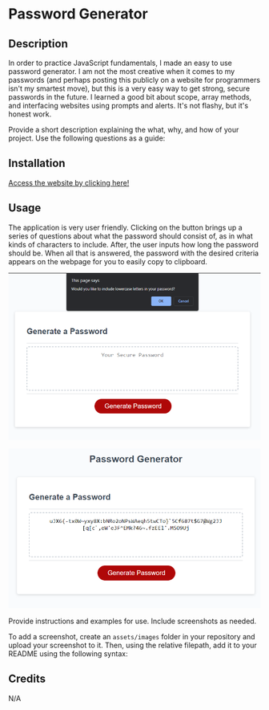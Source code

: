 # Password Generator

## Description

In order to practice JavaScript fundamentals, I made an easy to use password generator. I am not the most creative when it comes to my passwords (and perhaps posting this publicly on a website for programmers isn't my smartest move), but this is a very easy way to get strong, secure passwords in the future. I learned a good bit about scope, array methods, and interfacing websites using prompts and alerts. It's not flashy, but it's honest work.

Provide a short description explaining the what, why, and how of your project. Use the following questions as a guide:

## Installation

[Access the website by clicking here!](https://redknight88.github.io/password-generator/)

## Usage

The application is very user friendly. Clicking on the button brings up a series of questions about what the password should consist of, as in what kinds of characters to include. After, the user inputs how long the password should be. When all that is answered, the password with the desired criteria appears on the webpage for you to easily copy to clipboard.

![Image of prompts with a question about characters to include in a new password.](assets\PassGenSS1.PNG)

![Image of a newly generated password.](assets\PassGenSS2.PNG)

Provide instructions and examples for use. Include screenshots as needed.

To add a screenshot, create an `assets/images` folder in your repository and upload your screenshot to it. Then, using the relative filepath, add it to your README using the following syntax:

## Credits
N/A